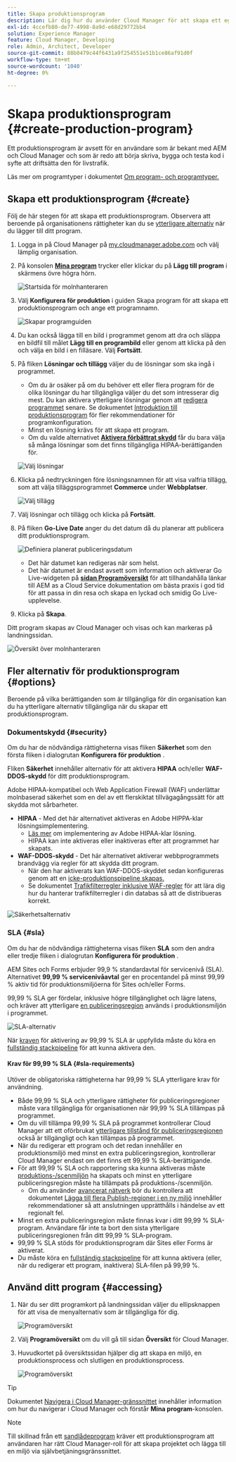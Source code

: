 ```yaml
---
title: Skapa produktionsprogram
description: Lär dig hur du använder Cloud Manager för att skapa ett eget produktionsprogram för livstrafik.
exl-id: 4ccefb80-de77-4998-8a9d-e68d29772bb4
solution: Experience Manager
feature: Cloud Manager, Developing
role: Admin, Architect, Developer
source-git-commit: 88b0479c44f6431a9f254551e51b1ce86af91d0f
workflow-type: tm+mt
source-wordcount: '1040'
ht-degree: 0%

---
```



# Skapa produktionsprogram {#create-production-program}

Ett produktionsprogram är avsett för en användare som är bekant med AEM och Cloud Manager och som är redo att börja skriva, bygga och testa kod i syfte att driftsätta den för livstrafik.

Läs mer om programtyper i dokumentet [Om program- och programtyper.](program-types.md)

## Skapa ett produktionsprogram {#create}

Följ de här stegen för att skapa ett produktionsprogram. Observera att beroende på organisationens rättigheter kan du se [ytterligare alternativ](#options) när du lägger till ditt program.

1. Logga in på Cloud Manager på [my.cloudmanager.adobe.com](https://my.cloudmanager.adobe.com/) och välj lämplig organisation.

1. På konsolen **[Mina program](/help/implementing/cloud-manager/navigation.md#my-programs)** trycker eller klickar du på **Lägg till program** i skärmens övre högra hörn.

   ![Startsida för molnhanteraren](assets/log-in.png)

1. Välj **Konfigurera för produktion** i guiden Skapa program för att skapa ett produktionsprogram och ange ett programnamn.

   ![Skapar programguiden](assets/create-production-program.png)

1. Du kan också lägga till en bild i programmet genom att dra och släppa en bildfil till målet **Lägg till en programbild** eller genom att klicka på den och välja en bild i en filläsare. Välj **Fortsätt**.

1. På fliken **Lösningar och tillägg** väljer du de lösningar som ska ingå i programmet.

   * Om du är osäker på om du behöver ett eller flera program för de olika lösningar du har tillgängliga väljer du det som intresserar dig mest. Du kan aktivera ytterligare lösningar genom att [redigera programmet](/help/implementing/cloud-manager/getting-access-to-aem-in-cloud/editing-programs.md) senare. Se dokumentet [Introduktion till produktionsprogram](/help/implementing/cloud-manager/getting-access-to-aem-in-cloud/introduction-production-programs.md) för fler rekommendationer för programkonfiguration.
   * Minst en lösning krävs för att skapa ett program.
   * Om du valde alternativet **[Aktivera förbättrat skydd](#security)** får du bara välja så många lösningar som det finns tillgängliga HIPAA-berättiganden för.

   ![Välj lösningar](assets/setup-prod-select.png)

1. Klicka på nedtryckningen före lösningsnamnen för att visa valfria tillägg, som att välja tilläggsprogrammet **Commerce** under **Webbplatser**.

   ![Välj tillägg](assets/setup-prod-commerce.png)

1. Välj lösningar och tillägg och klicka på **Fortsätt**.

1. På fliken **Go-Live Date** anger du det datum då du planerar att publicera ditt produktionsprogram.

   ![Definiera planerat publiceringsdatum](assets/set-up-go-live.png)

   * Det här datumet kan redigeras när som helst.
   * Det här datumet är endast avsett som information och aktiverar Go Live-widgeten på [**sidan Programöversikt**](/help/implementing/cloud-manager/getting-access-to-aem-in-cloud/editing-programs.md#program-overview) för att tillhandahålla länkar till AEM as a Cloud Service dokumentation om bästa praxis i god tid för att passa in din resa och skapa en lyckad och smidig Go Live-upplevelse.

1. Klicka på **Skapa**.

Ditt program skapas av Cloud Manager och visas och kan markeras på landningssidan.

![Översikt över molnhanteraren](assets/navigate-cm.png)

## Fler alternativ för produktionsprogram {#options}

Beroende på vilka berättiganden som är tillgängliga för din organisation kan du ha ytterligare alternativ tillgängliga när du skapar ett produktionsprogram.

### Dokumentskydd {#security}

Om du har de nödvändiga rättigheterna visas fliken **Säkerhet** som den första fliken i dialogrutan **Konfigurera för produktion** .

Fliken **Säkerhet** innehåller alternativ för att aktivera **HIPAA** och/eller **WAF-DDOS-skydd** för ditt produktionsprogram.

Adobe HIPAA-kompatibel och Web Application Firewall (WAF) underlättar molnbaserad säkerhet som en del av ett flerskiktat tillvägagångssätt för att skydda mot sårbarheter.

* **HIPAA** - Med det här alternativet aktiveras en Adobe HIPPA-klar lösningsimplementering.
   * [Läs mer](https://www.adobe.com/go/hipaa-ready) om implementering av Adobe HIPAA-klar lösning.
   * HIPAA kan inte aktiveras eller inaktiveras efter att programmet har skapats.
* **WAF-DDOS-skydd** - Det här alternativet aktiverar webbprogrammets brandvägg via regler för att skydda ditt program.
   * När den har aktiverats kan WAF-DDOS-skyddet sedan konfigureras genom att en [icke-produktionspipeline skapas.](/help/implementing/cloud-manager/configuring-pipelines/configuring-non-production-pipelines.md)
   * Se dokumentet [Trafikfilterregler inklusive WAF-regler](/help/security/traffic-filter-rules-including-waf.md) för att lära dig hur du hanterar trafikfilterregler i din databas så att de distribueras korrekt.

![Säkerhetsalternativ](assets/create-production-program-security.png)

### SLA {#sla}

Om du har de nödvändiga rättigheterna visas fliken **SLA** som den andra eller tredje fliken i dialogrutan **Konfigurera för produktion** .

AEM Sites och Forms erbjuder 99,9 % standardavtal för servicenivå (SLA). Alternativet **99,99 % servicenivåavtal** ger en procentandel på minst 99,99 % aktiv tid för produktionsmiljöerna för Sites och/eller Forms.

99,99 % SLA ger fördelar, inklusive högre tillgänglighet och lägre latens, och kräver att ytterligare [en publiceringsregion](/help/implementing/cloud-manager/manage-environments.md#multiple-regions) används i produktionsmiljön i programmet.

![SLA-alternativ](assets/create-production-program-sla.png)

När [kraven](#sla-requirements) för aktivering av 99,99 % SLA är uppfyllda måste du köra en [fullständig stackpipeline](/help/implementing/cloud-manager/configuring-pipelines/configuring-production-pipelines.md) för att kunna aktivera den.

#### Krav för 99,99 % SLA {#sla-requirements}

Utöver de obligatoriska rättigheterna har 99,99 % SLA ytterligare krav för användning.

* Både 99,99 % SLA och ytterligare rättigheter för publiceringsregioner måste vara tillgängliga för organisationen när 99,99 % SLA tillämpas på programmet.
* Om du vill tillämpa 99,99 % SLA på programmet kontrollerar Cloud Manager att ett oförbrukat [ytterligare tillstånd för publiceringsregionen](/help/implementing/cloud-manager/manage-environments.md#multiple-regions) också är tillgängligt och kan tillämpas på programmet.
* När du redigerar ett program och det redan innehåller en produktionsmiljö med minst en extra publiceringsregion, kontrollerar Cloud Manager endast om det finns ett 99,99 % SLA-berättigande.
* För att 99,99 % SLA och rapportering ska kunna aktiveras måste [produktions-/scenmiljön](/help/implementing/cloud-manager/manage-environments.md#adding-environments) ha skapats och minst en ytterligare publiceringsregion måste ha tillämpats på produktions-/scenmiljön.
   * Om du använder [avancerat nätverk](/help/security/configuring-advanced-networking.md) bör du kontrollera att dokumentet [Lägga till flera Publish-regioner i en ny miljö](/help/implementing/cloud-manager/manage-environments.md#adding-regions) innehåller rekommendationer så att anslutningen upprätthålls i händelse av ett regionalt fel.
* Minst en extra publiceringsregion måste finnas kvar i ditt 99,99 % SLA-program. Användare får inte ta bort den sista ytterligare publiceringsregionen från ditt 99,99 % SLA-program.
* 99,99 % SLA stöds för produktionsprogram där Sites eller Forms är aktiverat.
* Du måste köra en [fullständig stackpipeline](/help/implementing/cloud-manager/configuring-pipelines/configuring-production-pipelines.md) för att kunna aktivera (eller, när du redigerar ett program, inaktivera) SLA-filen på 99,99 %.

## Använd ditt program {#accessing}

1. När du ser ditt programkort på landningssidan väljer du ellipsknappen för att visa de menyalternativ som är tillgängliga för dig.

   ![Programöversikt](assets/program-overview.png)

1. Välj **Programöversikt** om du vill gå till sidan **Översikt** för Cloud Manager.

1. Huvudkortet på översiktssidan hjälper dig att skapa en miljö, en produktionsprocess och slutligen en produktionsprocess.

   ![Programöversikt](assets/set-up-prod5.png)

>[!TIP]
>
>Dokumentet [Navigera i Cloud Manager-gränssnittet](/help/implementing/cloud-manager/navigation.md) innehåller information om hur du navigerar i Cloud Manager och förstår **Mina program**-konsolen.

>[!NOTE]
>
>Till skillnad från ett [sandlådeprogram](introduction-sandbox-programs.md#auto-creation) kräver ett produktionsprogram att användaren har rätt Cloud Manager-roll för att skapa projektet och lägga till en miljö via självbetjäningsgränssnittet.
